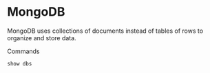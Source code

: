 # MongoDB

MongoDB uses collections of documents instead of tables of rows to organize and store data.



Commands
```
show dbs
```

